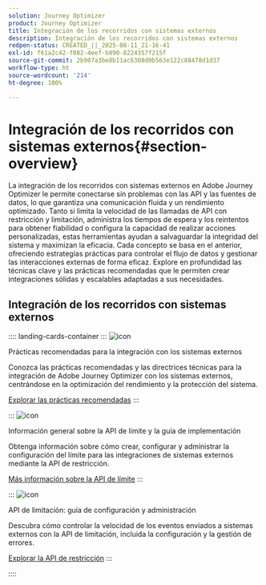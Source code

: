 ```yaml
---
solution: Journey Optimizer
product: Journey Optimizer
title: Integración de los recorridos con sistemas externos
description: Integración de los recorridos con sistemas externos
redpen-status: CREATED_||_2025-08-11_21-16-41
exl-id: f61a2c42-f082-4eef-b890-8224357f215f
source-git-commit: 2b907a3be8b11ac6308d0b563e122c88478d1d37
workflow-type: ht
source-wordcount: '214'
ht-degree: 100%

---
```


# Integración de los recorridos con sistemas externos{#section-overview}

La integración de los recorridos con sistemas externos en Adobe Journey Optimizer le permite conectarse sin problemas con las API y las fuentes de datos, lo que garantiza una comunicación fluida y un rendimiento optimizado. Tanto si limita la velocidad de las llamadas de API con restricción y limitación, administra los tiempos de espera y los reintentos para obtener fiabilidad o configura la capacidad de realizar acciones personalizadas, estas herramientas ayudan a salvaguardar la integridad del sistema y maximizan la eficacia. Cada concepto se basa en el anterior, ofreciendo estrategias prácticas para controlar el flujo de datos y gestionar las interacciones externas de forma eficaz. Explore en profundidad las técnicas clave y las prácticas recomendadas que le permiten crear integraciones sólidas y escalables adaptadas a sus necesidades.

## Integración de los recorridos con sistemas externos

:::: landing-cards-container
:::
![icon](https://cdn.experienceleague.adobe.com/icons/gear.svg?lang=es)

Prácticas recomendadas para la integración con los sistemas externos

Conozca las prácticas recomendadas y las directrices técnicas para la integración de Adobe Journey Optimizer con los sistemas externos, centrándose en la optimización del rendimiento y la protección del sistema.

[Explorar las prácticas recomendadas](../using/configuration/external-systems.md)
:::

:::
![icon](https://cdn.experienceleague.adobe.com/icons/code-branch.svg?lang=es)

Información general sobre la API de límite y la guía de implementación

Obtenga información sobre cómo crear, configurar y administrar la configuración del límite para las integraciones de sistemas externos mediante la API de restricción.

[Más información sobre la API de límite](../using/configuration/capping.md)
:::

:::
![icon](https://cdn.experienceleague.adobe.com/icons/code-branch.svg?lang=es)

API de limitación: guía de configuración y administración

Descubra cómo controlar la velocidad de los eventos enviados a sistemas externos con la API de limitación, incluida la configuración y la gestión de errores.

[Explorar la API de restricción](../using/configuration/throttling.md)
:::

::::
